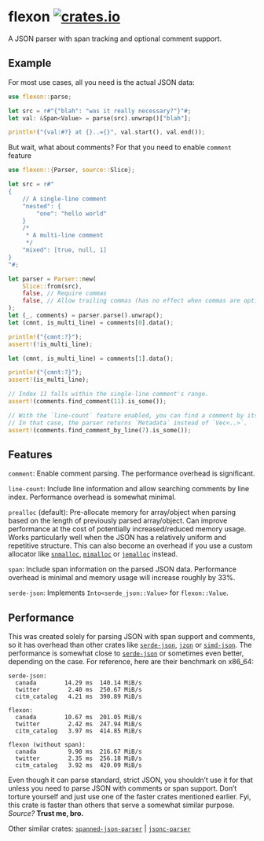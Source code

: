 # flexon [![crates.io](https://img.shields.io/crates/v/flexon.svg)](https://crates.io/crates/flexon)
A JSON parser with span tracking and optional comment support.

## Example
For most use cases, all you need is the actual JSON data:
```rs
use flexon::parse;

let src = r#"{"blah": "was it really necessary?"}"#;
let val: &Span<Value> = parse(src).unwrap()["blah"];

println!("{val:#?} at {}..={}", val.start(), val.end());
```
But wait, what about comments? For that you need to enable `comment` feature
```rs
use flexon::{Parser, source::Slice};

let src = r#"
{
    // A single-line comment
    "nested": {
        "one": "hello world"
    }
    /*
     * A multi-line comment
     */
    "mixed": [true, null, 1]
}
"#;

let parser = Parser::new(
    Slice::from(src),
    false, // Require commas
    false, // Allow trailing commas (has no effect when commas are optional)
);
let (_, comments) = parser.parse().unwrap();
let (cmnt, is_multi_line) = comments[0].data();

println!("{cmnt:?}");
assert!(!is_multi_line);

let (cmnt, is_multi_line) = comments[1].data();

println!("{cmnt:?}");
assert!(is_multi_line);

// Index 11 falls within the single-line comment's range.
assert!(comments.find_comment(11).is_some());

// With the `line-count` feature enabled, you can find a comment by its line index.
// In that case, the parser returns `Metadata` instead of `Vec<..>`.
assert!(comments.find_comment_by_line(7).is_some());
```

## Features

`comment`: Enable comment parsing. The performance overhead is significant.

`line-count`: Include line information and allow searching comments by line index. Performance overhead is somewhat minimal.

`prealloc` (default): Pre-allocate memory for array/object when parsing based on the length of previously parsed array/object. Can improve performance at the cost of potentially increased/reduced memory usage. Works particularly well when the JSON has a relatively uniform and repetitive structure. This can also become an overhead if you use a custom allocator like [`snmalloc`](https://crates.io/crates/snmalloc-rs), [`mimalloc`](https://crates.io/crates/mimalloc) or [`jemalloc`](https://crates.io/crates/tikv-jemallocator) instead.

`span`: Include span information on the parsed JSON data. Performance overhead is minimal and memory usage will increase roughly by 33%.

`serde-json`: Implements `Into<serde_json::Value>` for `flexon::Value`.

## Performance
This was created solely for parsing JSON with span support and comments, so it has overhead than other crates like [`serde-json`](https://crates.io/crates/serde_json), [`jzon`](https://crates.io/crates/jzon) or [`simd-json`](https://crates.io/crates/simd-json). The performance is somewhat close to [`serde-json`](https://crates.io/crates/serde_json) or sometimes even better, depending on the case. For reference, here are their benchmark on x86_64:
```
serde-json:
  canada        14.29 ms  140.14 MiB/s
  twitter        2.40 ms  250.67 MiB/s
  citm_catalog   4.21 ms  390.89 MiB/s

flexon:
  canada        10.67 ms  201.05 MiB/s
  twitter        2.42 ms  247.94 MiB/s
  citm_catalog   3.97 ms  414.85 MiB/s

flexon (without span):
  canada         9.90 ms  216.67 MiB/s
  twitter        2.35 ms  256.18 MiB/s
  citm_catalog   3.92 ms  420.09 MiB/s
```
Even though it can parse standard, strict JSON, you shouldn’t use it for that unless you need to parse JSON with comments or span support. Don’t torture yourself and just use one of the faster crates mentioned earlier. Fyi, this crate is faster than others that serve a somewhat similar purpose. *Source?* **Trust me, bro.**

Other similar crates: [`spanned-json-parser`](https://crates.io/crates/spanned_json_parser) | [`jsonc-parser`](https://crates.io/crates/jsonc-parser)
